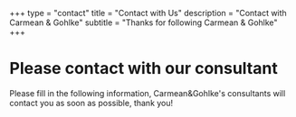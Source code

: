 +++
type = "contact"
title = "Contact with Us"
description = "Contact with Carmean & Gohlke"
subtitle = "Thanks for following Carmean & Gohlke"
+++

# Please contact with our consultant

Please fill in the following information, Carmean&Gohlke's consultants will contact you as soon as possible, thank you!